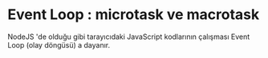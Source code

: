 # Event Loop : microtask ve macrotask
NodeJS 'de olduğu gibi tarayıcıdaki JavaScript kodlarının çalışması Event Loop (olay döngüsü) a dayanır.